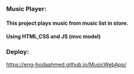 ### Music Player:
#### This project plays music from music list in store.
#### Using HTML,CSS and JS (mvc model)

### Deploy:
https://eng-hodaahmed.github.io/MusicWebApp/
